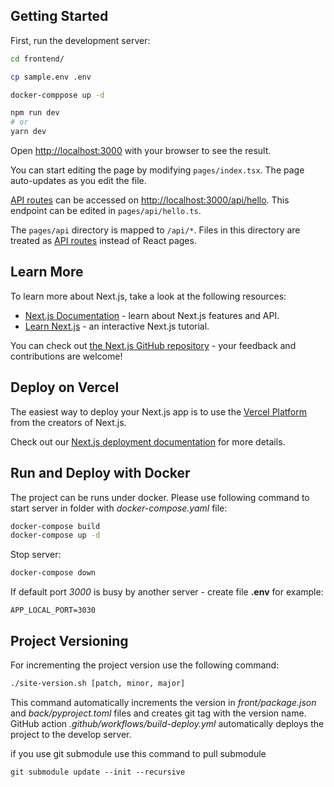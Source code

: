 ## Getting Started

First, run the development server:

```bash
cd frontend/

cp sample.env .env

docker-comppose up -d

npm run dev
# or
yarn dev
```

Open [http://localhost:3000](http://localhost:3000) with your browser to see the result.

You can start editing the page by modifying `pages/index.tsx`. The page auto-updates as you edit the file.

[API routes](https://nextjs.org/docs/api-routes/introduction) can be accessed on [http://localhost:3000/api/hello](http://localhost:3000/api/hello). This endpoint can be edited in `pages/api/hello.ts`.

The `pages/api` directory is mapped to `/api/*`. Files in this directory are treated as [API routes](https://nextjs.org/docs/api-routes/introduction) instead of React pages.

## Learn More

To learn more about Next.js, take a look at the following resources:

- [Next.js Documentation](https://nextjs.org/docs) - learn about Next.js features and API.
- [Learn Next.js](https://nextjs.org/learn) - an interactive Next.js tutorial.

You can check out [the Next.js GitHub repository](https://github.com/vercel/next.js/) - your feedback and contributions are welcome!

## Deploy on Vercel

The easiest way to deploy your Next.js app is to use the [Vercel Platform](https://vercel.com/new?utm_medium=default-template&filter=next.js&utm_source=create-next-app&utm_campaign=create-next-app-readme) from the creators of Next.js.

Check out our [Next.js deployment documentation](https://nextjs.org/docs/deployment) for more details.

## Run and Deploy with Docker

The project can be runs under docker. Please use following command to start server in folder with _docker-compose.yaml_ file:

```bash
docker-compose build
docker-compose up -d
```

Stop server:

```bash
docker-compose down
```

If default port _3000_ is busy by another server - create file **.env** for example:

```
APP_LOCAL_PORT=3030
```

## Project Versioning

For incrementing the project version use the following command:

```bash
./site-version.sh [patch, minor, major]
```

This command automatically increments the version in _front/package.json_ and _back/pyproject.toml_ files and creates git tag with the version name. GitHub action _.github/workflows/build-deploy.yml_ automatically deploys the project to the develop server.

if you use git submodule use this command to pull submodule

```
git submodule update --init --recursive
```
